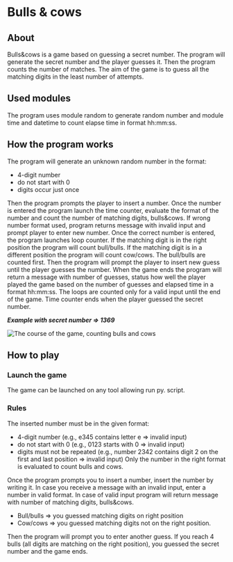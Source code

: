 # **Bulls & cows**

## About
Bulls&cows is a game based on guessing a secret number. The program will generate the secret number and the player guesses it. Then the program counts the number of matches. The aim of the game is to guess all the matching digits in the least number of attempts. 

## Used modules
The program uses module random to generate random number and module time and datetime to count elapse time in format hh:mm:ss.

## How the program works
The program will generate an unknown random number in the format:
 + 4-digit number
 + do not start with 0 
 + digits occur just once 
 
 Then the program prompts the player to insert a number. Once the number is entered the program launch the time counter, evaluate the format of the number and count the number of matching digits, bulls&cows. If wrong number format used, program returns message with invalid input and prompt player to enter new number. Once the correct number is entered, the program launches loop counter.
 If the matching digit is in the right position the program will count bull/bulls. If the matching digit is in a different position the program will count cow/cows. The bull/bulls are counted first. Then the program will prompt the player to insert new guess until the player guesses the number. When the game ends the program will return a message with number of guesses, status how well the player played the game based on the number of guesses and elapsed time in a format hh:mm:ss. The loops are counted only for a valid input until the end of the game. Time counter ends when the player guessed the secret number.

**_Example with secret number => 1369_**

![The course of the game, counting bulls and cows](https://github.com/SilviePelanova/sp-repo/blob/main/Engeto_Project_2/image-bulls%26cows.png)

## How to play

### Launch the game
The game can be launched on any tool allowing run py. script.

### Rules
The inserted number must be in the given format:
+ 4-digit number (e.g., e345 contains letter e => invalid input)
+ do not start with 0 (e.g., 0123 starts with 0 => invalid input)
+ digits must not be repeated (e.g., number 2342 contains digit 2 on the first and last position => invalid input) Only the number in the right format is evaluated to count bulls and cows.

Once the program prompts you to insert a number, insert the number by writing it. In case you receive a message with an invalid input, enter a number in valid format. In case of valid input program will return message with number of matching digits, bulls&cows. 
+ Bull/bulls => you guessed matching digits on right position
+ Cow/cows => you guessed matching digits not on the right position. 

Then the program will prompt you to enter another guess. If you reach 4 bulls (all digits are matching on the right position), you guessed the secret number and the game ends.

